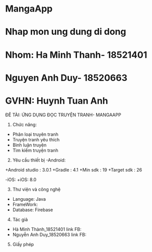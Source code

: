 # MangaApp
# Nhap mon ung dung di dong
# Nhom: Ha Minh Thanh- 18521401
#       Nguyen Anh Duy- 18520663
# GVHN: Huynh Tuan Anh

ĐÊ TÀI: ỨNG DỤNG ĐỌC TRUYỆN TRANH- MANGAAPP
1. Chức năng:
-	Phân loại truyên tranh
-	Truyện tranh yêu thích
-	Bình luận truyện
-	Tìm kiếm truyện tranh
2. Yêu cầu thiết bị
-Android:

+Android studio : 3.0.1
+Gradle : 4.1
+Min sdk : 19
+Target sdk : 26

-iOS:
+iOS: 8.0

3. Thư viện và công nghệ
- Language: Java
- FrameWork: 
- Database: Firebase
4. Tác giả
- Hà Minh Thành_18521401 
link FB: 
- Nguyễn Anh Duy_18520663
link FB:
5. Giấy phép